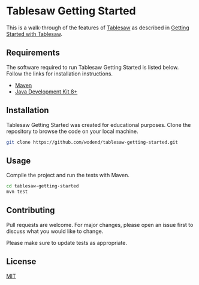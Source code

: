 # Tablesaw Getting Started

This is a walk-through of the features of
[Tablesaw](https://jtablesaw.github.io/tablesaw/) as described in
[Getting Started with Tablesaw](https://jtablesaw.github.io/tablesaw/gettingstarted.html).

## Requirements

The software required to run Tablesaw Getting Started is listed below. Follow
the links for installation instructions.

- [Maven](https://maven.apache.org/install.html)
- [Java Development Kit 8+](https://adoptopenjdk.net/installation.html)

## Installation

Tablesaw Getting Started was created for educational purposes. Clone the
repository to browse the code on your local machine.

```bash
git clone https://github.com/wodend/tablesaw-getting-started.git
```

## Usage

Compile the project and run the tests with Maven.

```bash
cd tablesaw-getting-started
mvn test
```

## Contributing
Pull requests are welcome. For major changes, please open an issue first to
discuss what you would like to change.

Please make sure to update tests as appropriate.

## License
[MIT](https://choosealicense.com/licenses/mit/)
